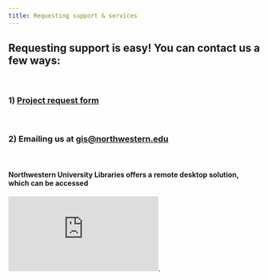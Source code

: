 ```yaml
---
title: Requesting support & services
---
```



## Requesting support is easy! You can contact us a few ways:

<br>

### 1) [Project request form](https://app.smartsheet.com/b/form/2f2ec327e6164f83b588b7bbe2e2b56f)

<br>

### 2) Emailing us at [gis@northwestern.edu](gis@northwestern.edu)

<br>

#### Northwestern University Libraries offers a remote desktop solution, which can be accessed 
![here](https://www.library.northwestern.edu/visit/technology/internet-access.html). 
